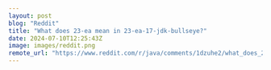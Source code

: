 ```yaml
---
layout: post
blog: "Reddit"
title: "What does 23-ea mean in 23-ea-17-jdk-bullseye?"
date: 2024-07-10T12:25:43Z
image: images/reddit.png
remote_url: "https://www.reddit.com/r/java/comments/1dzuhe2/what_does_23ea_mean_in_23ea17jdkbullseye/"
---
```

